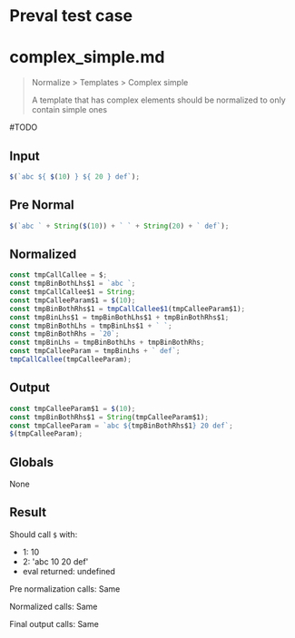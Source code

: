 # Preval test case

# complex_simple.md

> Normalize > Templates > Complex simple
>
> A template that has complex elements should be normalized to only contain simple ones

#TODO

## Input

`````js filename=intro
$(`abc ${ $(10) } ${ 20 } def`);
`````

## Pre Normal

`````js filename=intro
$(`abc ` + String($(10)) + ` ` + String(20) + ` def`);
`````

## Normalized

`````js filename=intro
const tmpCallCallee = $;
const tmpBinBothLhs$1 = `abc `;
const tmpCallCallee$1 = String;
const tmpCalleeParam$1 = $(10);
const tmpBinBothRhs$1 = tmpCallCallee$1(tmpCalleeParam$1);
const tmpBinLhs$1 = tmpBinBothLhs$1 + tmpBinBothRhs$1;
const tmpBinBothLhs = tmpBinLhs$1 + ` `;
const tmpBinBothRhs = `20`;
const tmpBinLhs = tmpBinBothLhs + tmpBinBothRhs;
const tmpCalleeParam = tmpBinLhs + ` def`;
tmpCallCallee(tmpCalleeParam);
`````

## Output

`````js filename=intro
const tmpCalleeParam$1 = $(10);
const tmpBinBothRhs$1 = String(tmpCalleeParam$1);
const tmpCalleeParam = `abc ${tmpBinBothRhs$1} 20 def`;
$(tmpCalleeParam);
`````

## Globals

None

## Result

Should call `$` with:
 - 1: 10
 - 2: 'abc 10 20 def'
 - eval returned: undefined

Pre normalization calls: Same

Normalized calls: Same

Final output calls: Same
